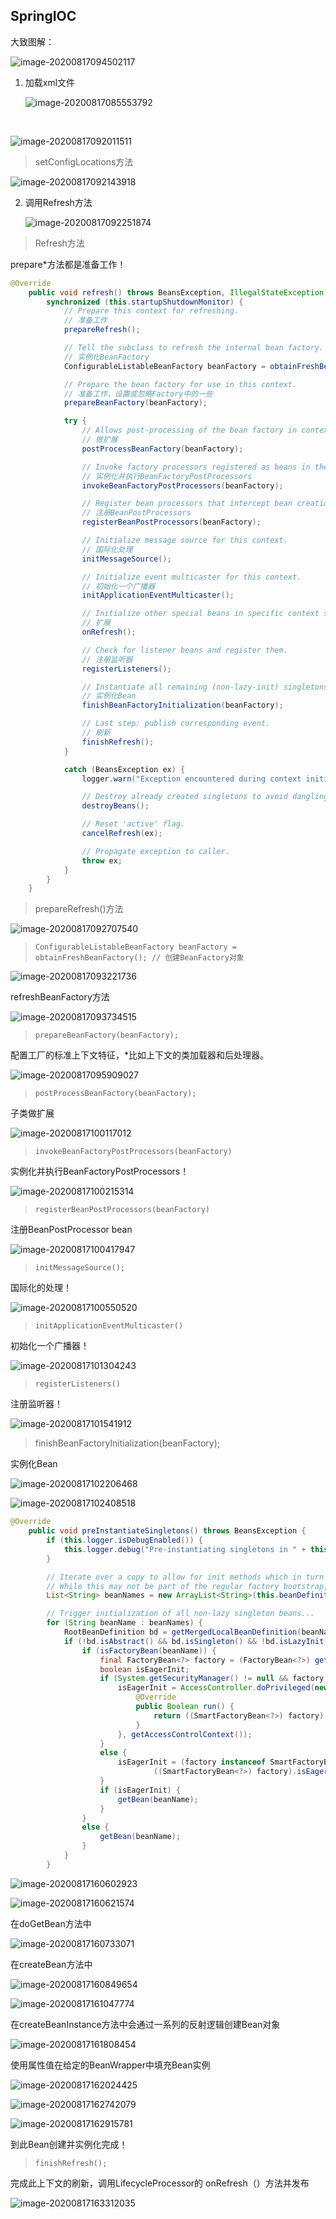 ## SpringIOC



大致图解：

![image-20200817094502117](SpringIOC源码.assets/image-20200817094502117.png)







1. 加载xml文件

   ![image-20200817085553792](SpringIOC源码.assets/image-20200817085553792.png)



​	

![image-20200817092011511](SpringIOC源码.assets/image-20200817092011511.png)





> setConfigLocations方法

![image-20200817092143918](SpringIOC源码.assets/image-20200817092143918.png)





2. 调用Refresh方法

   ![image-20200817092251874](SpringIOC源码.assets/image-20200817092251874.png)





>  Refresh方法



prepare*方法都是准备工作！

```java
@Override
	public void refresh() throws BeansException, IllegalStateException {
		synchronized (this.startupShutdownMonitor) {
			// Prepare this context for refreshing.
         	// 准备工作
			prepareRefresh();

			// Tell the subclass to refresh the internal bean factory.
            // 实例化BeanFactory
			ConfigurableListableBeanFactory beanFactory = obtainFreshBeanFactory();

			// Prepare the bean factory for use in this context.
            // 准备工作，设置或忽略Factory中的一些
			prepareBeanFactory(beanFactory);

			try {
				// Allows post-processing of the bean factory in context subclasses.
                // 做扩展
				postProcessBeanFactory(beanFactory);

				// Invoke factory processors registered as beans in the context.
                // 实例化并执行BeanFactoryPostProcessors
				invokeBeanFactoryPostProcessors(beanFactory);

				// Register bean processors that intercept bean creation.
                // 注册BeanPostProcessors
				registerBeanPostProcessors(beanFactory);

				// Initialize message source for this context.
                // 国际化处理
				initMessageSource();

				// Initialize event multicaster for this context.
                // 初始化一个广播器
				initApplicationEventMulticaster();

				// Initialize other special beans in specific context subclasses.
                // 扩展
				onRefresh();

				// Check for listener beans and register them.
                // 注册监听器
				registerListeners();

				// Instantiate all remaining (non-lazy-init) singletons.
                // 实例化Bean
				finishBeanFactoryInitialization(beanFactory);

				// Last step: publish corresponding event.
                // 刷新
				finishRefresh();
			}

			catch (BeansException ex) {
				logger.warn("Exception encountered during context initialization - cancelling refresh attempt", ex);

				// Destroy already created singletons to avoid dangling resources.
				destroyBeans();

				// Reset 'active' flag.
				cancelRefresh(ex);

				// Propagate exception to caller.
				throw ex;
			}
		}
	}

```





> prepareRefresh()方法

![image-20200817092707540](SpringIOC源码.assets/image-20200817092707540.png)







> ```
> ConfigurableListableBeanFactory beanFactory = obtainFreshBeanFactory(); // 创建BeanFactory对象
> ```





![image-20200817093221736](SpringIOC源码.assets/image-20200817093221736.png)





refreshBeanFactory方法

![image-20200817093734515](SpringIOC源码.assets/image-20200817093734515.png)





> ```
> prepareBeanFactory(beanFactory);
> ```

配置工厂的标准上下文特征，*比如上下文的类加载器和后处理器。



![image-20200817095909027](SpringIOC源码.assets/image-20200817095909027.png)





> ```
> postProcessBeanFactory(beanFactory);
> ```

子类做扩展



![image-20200817100117012](SpringIOC源码.assets/image-20200817100117012.png)





> ```
> invokeBeanFactoryPostProcessors(beanFactory)
> ```



实例化并执行BeanFactoryPostProcessors！



![image-20200817100215314](SpringIOC源码.assets/image-20200817100215314.png)





> ```
> registerBeanPostProcessors(beanFactory)
> ```

注册BeanPostProcessor bean



![image-20200817100417947](SpringIOC源码.assets/image-20200817100417947.png)





> ```
> initMessageSource();
> ```

国际化的处理！



![image-20200817100550520](SpringIOC源码.assets/image-20200817100550520.png)







> ```
> initApplicationEventMulticaster()
> ```

初始化一个广播器！

![image-20200817101304243](SpringIOC源码.assets/image-20200817101304243.png)





> ```
> registerListeners()
> ```

注册监听器！



![image-20200817101541912](SpringIOC源码.assets/image-20200817101541912.png)





> finishBeanFactoryInitialization(beanFactory);



实例化Bean



![image-20200817102206468](SpringIOC源码.assets/image-20200817102206468.png)





![image-20200817102408518](SpringIOC源码.assets/image-20200817102408518.png)





```java
@Override
	public void preInstantiateSingletons() throws BeansException {
		if (this.logger.isDebugEnabled()) {
			this.logger.debug("Pre-instantiating singletons in " + this);
		}

		// Iterate over a copy to allow for init methods which in turn register new bean definitions.
		// While this may not be part of the regular factory bootstrap, it does otherwise work fine.
		List<String> beanNames = new ArrayList<String>(this.beanDefinitionNames);

		// Trigger initialization of all non-lazy singleton beans...
		for (String beanName : beanNames) {
			RootBeanDefinition bd = getMergedLocalBeanDefinition(beanName);
			if (!bd.isAbstract() && bd.isSingleton() && !bd.isLazyInit()) {
				if (isFactoryBean(beanName)) {
					final FactoryBean<?> factory = (FactoryBean<?>) getBean(FACTORY_BEAN_PREFIX + beanName);
					boolean isEagerInit;
					if (System.getSecurityManager() != null && factory instanceof SmartFactoryBean) {
						isEagerInit = AccessController.doPrivileged(new PrivilegedAction<Boolean>() {
							@Override
							public Boolean run() {
								return ((SmartFactoryBean<?>) factory).isEagerInit();
							}
						}, getAccessControlContext());
					}
					else {
						isEagerInit = (factory instanceof SmartFactoryBean &&
								((SmartFactoryBean<?>) factory).isEagerInit());
					}
					if (isEagerInit) {
						getBean(beanName);
					}
				}
				else {
					getBean(beanName);
				}
			}
		}
```





![image-20200817160602923](SpringIOC源码.assets/image-20200817160602923.png)





![image-20200817160621574](SpringIOC源码.assets/image-20200817160621574.png)





在doGetBean方法中

![image-20200817160733071](SpringIOC源码.assets/image-20200817160733071.png)



在createBean方法中

![image-20200817160849654](SpringIOC源码.assets/image-20200817160849654.png)



![image-20200817161047774](SpringIOC源码.assets/image-20200817161047774.png)



在createBeanInstance方法中会通过一系列的反射逻辑创建Bean对象





![image-20200817161808454](SpringIOC源码.assets/image-20200817161808454.png)





使用属性值在给定的BeanWrapper中填充Bean实例



![image-20200817162024425](SpringIOC源码.assets/image-20200817162024425.png)





![image-20200817162742079](SpringIOC源码.assets/image-20200817162742079.png)





![image-20200817162915781](SpringIOC源码.assets/image-20200817162915781.png)



到此Bean创建并实例化完成！



> ```
> finishRefresh();
> ```

完成此上下文的刷新，调用LifecycleProcessor的 onRefresh（）方法并发布

![image-20200817163312035](SpringIOC源码.assets/image-20200817163312035.png)

